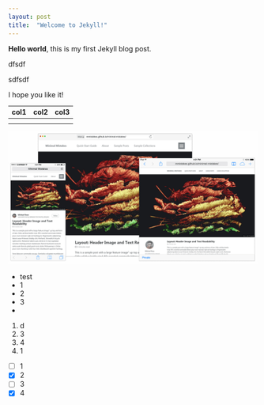 ```yaml
---
layout: post
title:  "Welcome to Jekyll!"
---
```


**Hello world**, this is my first Jekyll blog post.

dfsdf

sdfsdf

I hope you like it!


| col1 | col2 | col3 |
| ------ | ------ | ------ |
|      |      |      |
|      |      |      |

![](assets/20231104_172538_screenshot.png)


* test
* 1
* 2
* 3
*

1. d
2. 3
3. 4
4. 1

* [ ] 1
* [X] 2
* [ ] 3
* [X] 4
